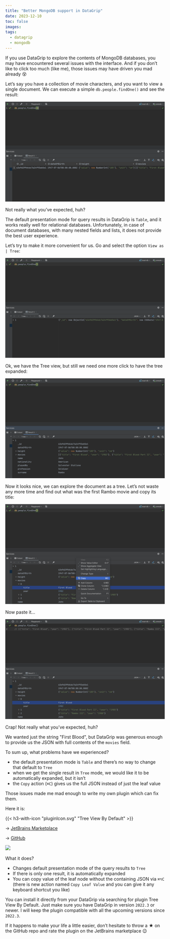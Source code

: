 ```yaml
---
title: "Better MongoDB support in DataGrip"
date: 2023-12-10
toc: false
images:
tags:
  - datagrip
  - mongodb
---
```

If you use DataGrip to explore the contents of MongoDB databases, you may have encountered several issues with the interface. And if you don’t like to click too much (like me), those issues may have driven you mad already 😵

Let’s say you have a collection of movie characters, and you want to view a single document. We can execute a simple `db.people.findOne()` and see the result:

![](1.png)

Not really what you’ve expected, huh?

The default presentation mode for query results in DataGrip is `Table`, and it works really well for relational databases. Unfortunately, in case of document databases, with many nested fields and lists, it does not provide the best user experience.

Let’s try to make it more convenient for us. Go and select the option `View as | Tree`:

![](2.png)

Ok, we have the Tree view, but still we need one more click to have the tree expanded:

![](3.png)

Now it looks nice, we can explore the document as a tree. Let’s not waste any more time and find out what was the first Rambo movie and copy its title:

![](4.jpeg)

Now paste it…

![](5.png)

Crap! Not really what you’ve expected, huh?

We wanted just the string "First Blood", but DataGrip was generous enough to provide us the JSON with full contents of the `movies` field.

To sum up, what problems have we experienced?
* the default presentation mode is `Table` and there’s no way to change that default to `Tree`
* when we get the single result in `Tree` mode, we would like it to be automatically expanded, but it isn’t
* the `Copy` action (`⌘C`) gives us the full JSON instead of just the leaf value

Those issues made me mad enough to write my own plugin which can fix them.

Here it is:

{{< h3-with-icon "pluginIcon.svg" "Tree View By Default" >}} 

-> [JetBrains Marketplace](https://plugins.jetbrains.com/plugin/20941-tree-view-by-default)

-> [GitHub](https://github.com/radoslaw-panuszewski/tree-view-by-default)

![](demo.gif)

What it does?

* Changes default presentation mode of the query results to `Tree`
* If there is only one result, it is automatically expanded
* You can copy value of the leaf node without the containing JSON via `⌘⌥C` (there is new action named `Copy Leaf Value` and you can give it any keyboard shortcut you like)

You can install it directly from your DataGrip via searching for plugin Tree View By Default. Just make sure you have DataGrip in version `2022.3` or newer. I will keep the plugin compatible with all the upcoming versions since `2022.3`.

If it happens to make your life a little easier, don’t hesitate to throw a ★ on the GitHub repo and rate the plugin on the JetBrains marketplace 😉
